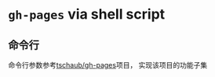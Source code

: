 # `gh-pages` via shell script

## 命令行

命令行参数参考[tschaub/gh-pages](https://github.com/tschaub/gh-pages)项目，
实现该项目的功能子集